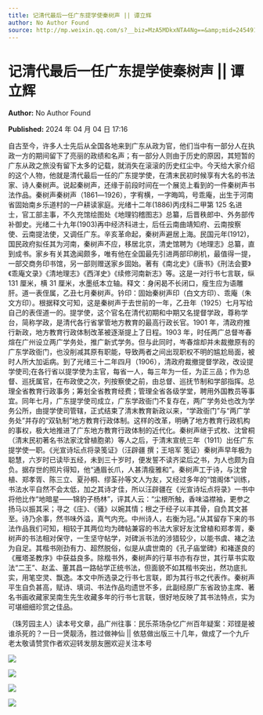 ```yaml
---
title: 记清代最后一任广东提学使秦树声 || 谭立辉
author: No Author Found
source: http://mp.weixin.qq.com/s?__biz=MzA5MDkxNTA4Ng==&amp;mid=2454914876&amp;idx=1&amp;sn=b937a132d10f6b641d5568c5ebbe745c&amp;chksm=87a3cf5db0d4464bf3b6cd3fd48561d9265764707f2dc32a48a3aba403780aa1f47d854ce406&poc_token=HJ_Do2ejHyO-wNZGG8Q1S8FdPgy1YBBEob-nUEme
---
```


# 记清代最后一任广东提学使秦树声 || 谭立辉

**Author:** No Author Found

**Published:** 2024 年 04 月 04 日 17:16

自古至今，许多人士先后从全国各地来到广东从政为官，他们当中有一部分人在执政一方的期间留下了亮丽的政绩和名声；有一部分人则由于历史的原因，其短暂的广东从政之旅没有留下太多的记载，就消失在滚滚的历史红尘中。今天给大家介绍的这个人物，他就是清代最后一任的广东提学使，在清末民初时候享有大名的书法家、诗人秦树声。说起秦树声，还缘于前段时间在一个展览上看到的一件秦树声书法作品。秦树声秦树声（1861―1926），字宥横，一字晦鸣，号乖庵，出生于河南省固始南乡乐道村的一户耕读家庭。光绪十二年(1886)丙戌科二甲第 125 名进士，官工部主事，不久充馆绘图处《地理钧稽图志》总纂，后晋秩郎中、外务部传补御史。光绪二十九年(1903)再中经济科进士，后任云南曲靖知府、云南按察使、云南提法使，又调任广东。辛亥革命起，秦树声避居上海。民国元年(1912)，国民政府拟任其为河南，秦树声不应，移居北京，清史馆聘为《地理志》总纂，直到成书。家乡有关其逸闻颇多，唯有他在全国最先引进两部印刷机，最值得一提，一部交商务印书馆，另一部则赠送家乡固始。著有《南北史》《唐书》《刑法会要》《乖庵文录》《清地理志》《西洋史》《续修河南新志》等。这是一对行书七言联，纵 131 厘米，横 31 厘米，水墨纸本立轴。释文：身闲曷不长闭口，瘦生应为语雕肝。道一表侄属，乙丑七月秦树声。钤印：固始秦树声印（白文方印）、乖庵（朱文方印）。根据释文可知，这是秦树声于去世前的一年，乙丑年（1925）七月写给自己的表侄道一的。提学使，这个官名在清代初期和中期又名提督学政，尊称学台，简称学政，是清代各行省掌管地方教育的最高行政长官。1901 年，清政府推行新政，地方教育行政体制改革被逐渐提上了日程。1903 年，时任两广总督岑春煊在广州设立两广学务处，推广新式学务。但与此同时，岑春煊却并未裁撤原有的广东学政衙门，也没削减其原有职能，导致两者之间出现职权不明的尴尬局面，被时人所大加诟病。到了光绪三十二年四月（1906），清政府裁撤提督学政，改设提学使司;在各行省以提学使为主官，每省一人，每三年为一任，为正三品；作为总督、巡抚属官，在布政使之次，列按察使之前，由总督、巡抚节制和学部指挥。总理全省教育行政事务；筹划全省教育经费；管理全省各级学堂，聘用外国教员等事宜。同年七月，广东提学使司成立，广东学政衙门不复存在，两广学务处也改为学务公所，由提学使司管辖，正式结束了清末教育新政以来，“学政衙门”与“两广学务处”并存的“双轨制”地方教育行政体制。这样的改革，明确了地方教育行政机构的事权，极大地推进了广东地方教育行政体制的近代化。秦树声继于式枚、沈曾桐（清末民初著名书法家沈曾植胞弟）等人之后，于清末宣统三年（1911）出任广东提学使一职。《光宣诗坛点将录笺证》（汪辟疆 撰；王培军 笺证）秦树声早年极为聪慧，六岁时已读毕五经，未到三十岁时，便发誓不读齐梁后之书，为人也颇为自负。据存世的照片得知，他“通眉长爪，人甚清瘦雅和”。秦树声工于诗，与沈曾植、郑孝胥、陈三立、夏孙桐、缪荃孙等文人为友，又经过多年的“馆阁体”训练，书法水平自然不会太低，加之其诗才佳，所以汪辟疆在《光宣诗坛点将录》一书中将他比作“地暗星——锦豹子杨林”，评其人云：“尘根所触，香味溢襟袖，更参之扬马以振其采；寻之《庄》、《骚》以婉其情；根之于经子以丰其骨，自负其文甚至。诗乃余事，然书味外溢，真气内充。中州诗人，右衡为冠。”从其留存下来的书法作品我们可知，相较于其两位均为碑帖兼容的书法大家好友沈曾植和郑孝胥，秦树声的书法相对保守，一生坚守帖学，对碑派书法的涉猎较少，以能书虞、褚之法为自足。其楷书刚劲有力、超然脱俗，似是从虞世南的《孔子庙堂碑》和褚遂良的《雁塔圣教序》中获益良多。除楷书外，秦树声的行草书亦有存世，其行草书实取法“二王”、赵孟、董其昌一路帖学正统书法，但面貌不如其楷书突出，然功底扎实，用笔空灵、飘逸。本文中所选录之行书七言联，即为其行书之代表作。秦树声平生自负甚高，赋诗、填词、书法作品均遗世不多，此副经原广东省政协主席、著名书画收藏家吴南生先生收藏多年的行书七言联，很好地反映了其书法特点，实为可堪细细珍赏之佳品。

（珠芳园主人）读本号文章，品广州往事：民乐茶场杂忆广州百年疑案：邓铿是被谁杀死的？一日一煲靓汤，胜过做神仙 || 依慈做出版三十几年，做成了一个九斤老太敬请赞赏作者欢迎转发朋友圈欢迎关注本号

![](https://mmbiz.qpic.cn/mmbiz_jpg/PJWG74pLsMaf2q4NknZyC9ibJI6833stHxvJFY2kyH71QsiaqjGnS7Bt7I2DibhuILy8XxwAxWlDG2eHyfOMHSgrg/640)

![](https://mmbiz.qpic.cn/mmbiz_gif/Ljib4So7yuWj0euzhSSicTsfxP6FrZnOtmDxU1mZVfP2eY8XX7VxQfZ0OomE4OiaeibmPULK8W9BD0thEo2wwyGACg/640?wx_fmt=gif&from=appmsg)

![](https://mmbiz.qpic.cn/mmbiz_jpg/PJWG74pLsMaf2q4NknZyC9ibJI6833stHyYh7j3cYmgSlKf5GqjfiabhuZ5jQHwKh0zWe0QoZaqKaDQHhzOqO7lA/640)

![](https://mmbiz.qpic.cn/mmbiz_jpg/PJWG74pLsMaf2q4NknZyC9ibJI6833stHko2whLbqYoayHibJcd11KmPEzpjOjFohgtWib1HTG2MNOQFaP5Em4jCg/640)
